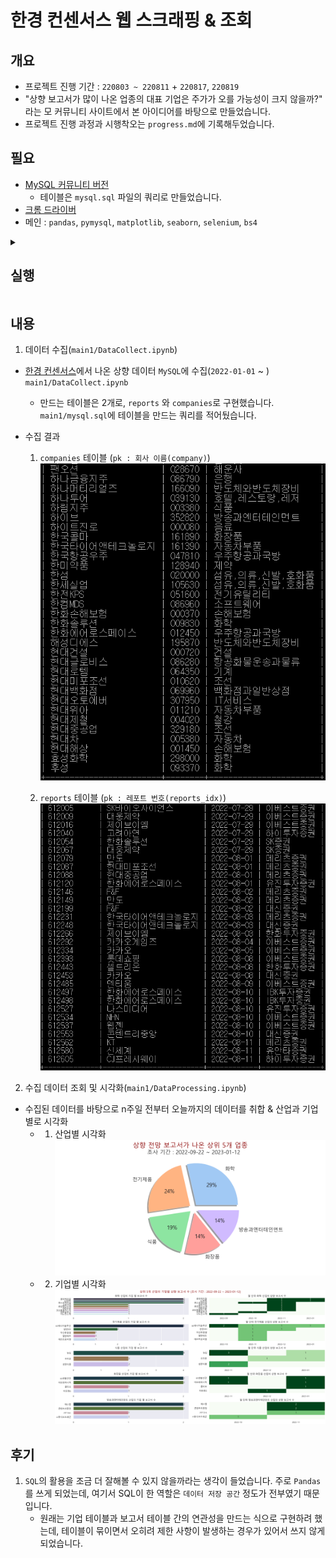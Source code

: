 # 한경 컨센서스 웹 스크래핑 & 조회

## 개요
- 프로젝트 진행 기간 : `220803 ~ 220811` + `220817`, `220819`
- "상향 보고서가 많이 나온 업종의 대표 기업은 주가가 오를 가능성이 크지 않을까?" 라는 모 커뮤니티 사이트에서 본 아이디어를 바탕으로 만들었습니다.  
- 프로젝트 진행 과정과 시행착오는 `progress.md`에 기록해두었습니다.

## 필요
- [MySQL 커뮤니티 버전](https://dev.mysql.com/downloads/mysql/)
    - 테이블은 `mysql.sql` 파일의 쿼리로 만들었습니다.
- [크롬 드라이버](https://chromedriver.chromium.org/downloads)
- 메인 : `pandas`, `pymysql`, `matplotlib`, `seaborn`, `selenium`, `bs4`

<details>
<summary><h2>실행</h2></summary>  

1. `MySQL` 설치 시 입력한 유저 이름과 비밀번호를 `mysql_info.py`에 입력 </br>
2. `main1/DataCollect.py` 실행 </br>
    - `MySQL`에 데이터가 없다면 `2022-01-01`부터 오늘까지의 데이터를 수집 </br>
    - 데이터가 있다면 `reports` 테이블의 가장 최근 보고서 다음 날부터 데이터 수집</br>
3. `main1/DataProcessing.py` 실행</br>
    - 기본 `2022-01-01`부터 상향 보고서가 많이 나온 산업 별로 조회</br>
    - 상위 n개 산업에 대해 어떤 기업들의 상향 보고서가 몇 개이며, 어떤 달에 나왔는지를 조회</br>

</details>

## 내용
1. 데이터 수집(`main1/DataCollect.ipynb`)
- [한경 컨센서스](http://hkconsensus.hankyung.com/apps.analysis/analysis.list?&skinType=stock_good)에서 나온 상향 데이터 `MySQL`에 수집(`2022-01-01` ~ ) `main1/DataCollect.ipynb`
    - 만드는 테이블은 2개로, `reports` 와 `companies`로 구현했습니다. `main1/mysql.sql`에 테이블을 만드는 쿼리를 적어뒀습니다.

- 수집 결과
    1. `companies` 테이블  (`pk : 회사 이름(company)`)  
    ![](images/companies_sql.PNG)  

    2. `reports` 테이블  (`pk : 레포트 번호(reports_idx)`)  
    ![](images/reports.PNG)  

2. 수집 데이터 조회 및 시각화(`main1/DataProcessing.ipynb`)
- 수집된 데이터를 바탕으로 n주일 전부터 오늘까지의 데이터를 취합 & 산업과 기업별로 시각화 
    - 1. 산업별 시각화  
        ![](images/Figure_1.png)
    - 2. 기업별 시각화  
        ![](images/Figure_2.png)
        
## 후기
1. `SQL`의 활용을 조금 더 잘해볼 수 있지 않을까라는 생각이 들었습니다. 주로 `Pandas`를 쓰게 되었는데, 여기서 SQL이 한 역할은 `데이터 저장 공간` 정도가 전부였기 때문입니다. 
    - 원래는 기업 테이블과 보고서 테이블 간의 연관성을 만드는 식으로 구현하려 했는데, 테이블이 묶이면서 오히려 제한 사항이 발생하는 경우가 있어서 쓰지 않게 되었습니다.  